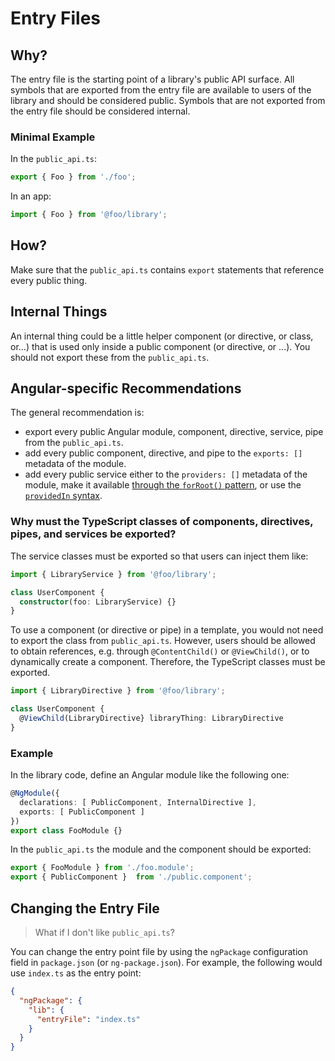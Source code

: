 # Entry Files

## Why?

The entry file is the starting point of a library's public API surface.
All symbols that are exported from the entry file are available to users of the library and should be considered public.
Symbols that are not exported from the entry file should be considered internal.

### Minimal Example

In the `public_api.ts`:

```ts
export { Foo } from './foo';
```

In an app:

```ts
import { Foo } from '@foo/library';
```

## How?

Make sure that the `public_api.ts` contains `export` statements that reference every public thing.

## Internal Things

An internal thing could be a little helper component (or directive, or class, or...) that is used only inside a public component (or directive, or ...).
You should not export these from the `public_api.ts`.

## Angular-specific Recommendations

The general recommendation is:

- export every public Angular module, component, directive, service, pipe from the `public_api.ts`.
- add every public component, directive, and pipe to the `exports: []` metadata of the module.
- add every public service either to the `providers: []` metadata of the module, make it available [through the `forRoot()` pattern](https://angular.io/guide/ngmodule-faq#what-is-the-forroot-method), or use the [`providedIn` syntax](https://angular.io/tutorial/toh-pt4#provide-the-heroservice).

### Why must the TypeScript classes of components, directives, pipes, and services be exported?

The service classes must be exported so that users can inject them like:

```ts
import { LibraryService } from '@foo/library';

class UserComponent {
  constructor(foo: LibraryService) {}
}
```

To use a component (or directive or pipe) in a template, you would not need to export the class from `public_api.ts`.
However, users should be allowed to obtain references, e.g. through `@ContentChild()` or `@ViewChild()`, or to dynamically create a component.
Therefore, the TypeScript classes must be exported.

```ts
import { LibraryDirective } from '@foo/library';

class UserComponent {
  @ViewChild(LibraryDirective} libraryThing: LibraryDirective
}
```

### Example

In the library code, define an Angular module like the following one:

```ts
@NgModule({
  declarations: [ PublicComponent, InternalDirective ],
  exports: [ PublicComponent ]
})
export class FooModule {}
```

In the `public_api.ts` the module and the component should be exported:

```ts
export { FooModule } from './foo.module';
export { PublicComponent }  from './public.component';
```

## Changing the Entry File

> What if I don't like `public_api.ts`?

You can change the entry point file by using the `ngPackage` configuration field in `package.json` (or `ng-package.json`).
For example, the following would use `index.ts` as the entry point:

```json
{
  "ngPackage": {
    "lib": {
      "entryFile": "index.ts"
    }
  }
}
```

